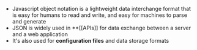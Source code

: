 - Javascript object notation is a lightweight data interchange format that is easy for humans to read and write, and easy for machines to parse and generate
- JSON is widely used in **[[APIs]] for data exchange between a server and a web application
- It's also used for **configuration files** and data storage formats